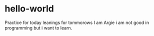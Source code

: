 # hello-world
Practice for today leanings for tommorows
I am Argie i am not good in programming but i want to learn.
